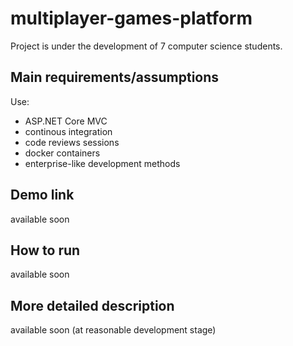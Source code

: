 # multiplayer-games-platform

Project is under the development of 7 computer science students. 

## Main requirements/assumptions 

Use: 

- ASP.NET Core MVC
- continous integration
- code reviews sessions
- docker containers
- enterprise-like development methods 

## Demo link

available soon

## How to run

available soon

## More detailed description

available soon (at reasonable development stage)



